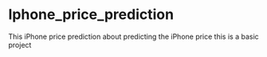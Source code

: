 # Iphone_price_prediction
This iPhone price prediction about predicting the iPhone price this is a basic project
